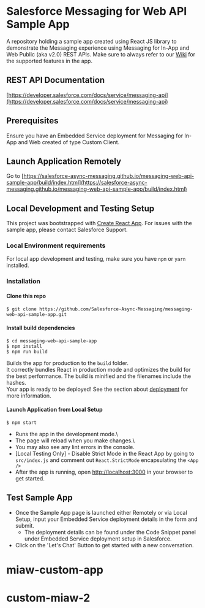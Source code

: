 # Salesforce Messaging for Web API Sample App

A repository holding a sample app created using React JS library to demonstrate the Messaging experience using Messaging for In-App and Web Public (aka v2.0) REST APIs.
Make sure to always refer to our [Wiki](https://github.com/Salesforce-Async-Messaging/messaging-web-api-sample-app/wiki/Current-App-Support) for the supported features in the app.

## REST API Documentation
[https://developer.salesforce.com/docs/service/messaging-api](https://developer.salesforce.com/docs/service/messaging-api)

## Prerequisites
Ensure you have an Embedded Service deployment for Messaging for In-App and Web created of type Custom Client.

## Launch Application Remotely
Go to [https://salesforce-async-messaging.github.io/messaging-web-api-sample-app/build/index.html](https://salesforce-async-messaging.github.io/messaging-web-api-sample-app/build/index.html)

## Local Development and Testing Setup
This project was bootstrapped with [Create React App](https://github.com/facebook/create-react-app).
For issues with the sample app, please contact Salesforce Support.

### Local Environment requirements
For local app development and testing, make sure you have `npm` or `yarn` installed.

### Installation
#### Clone this repo
```
$ git clone https://github.com/Salesforce-Async-Messaging/messaging-web-api-sample-app.git
```

#### Install build dependencies
```
$ cd messaging-web-api-sample-app
$ npm install
$ npm run build
```
Builds the app for production to the `build` folder.\
It correctly bundles React in production mode and optimizes the build for the best performance.
The build is minified and the filenames include the hashes.\
Your app is ready to be deployed!
See the section about [deployment](https://facebook.github.io/create-react-app/docs/deployment) for more information.

#### Launch Application from Local Setup
```
$ npm start
```
- Runs the app in the development mode.\
- The page will reload when you make changes.\
- You may also see any lint errors in the console.
- [Local Testing Only] - Disable Strict Mode in the React App by going to `src/index.js` and comment out `React.StrictMode` encapsulating the `<App />`
- After the app is running, open [http://localhost:3000](http://localhost:3000) in your browser to get started.

## Test Sample App
- Once the Sample App page is launched either Remotely or via Local Setup, input your Embedded Service deployment details in the form and submit.
  - The deployment details can be found under the Code Snippet panel under Embedded Service deployment setup in Salesforce.
- Click on the 'Let's Chat' Button to get started with a new conversation.
# miaw-custom-app
# custom-miaw-2
